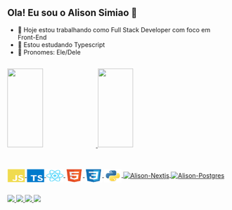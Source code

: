 ## Ola! Eu sou o Alison Simiao 👋

- 🔭 Hoje estou trabalhando como Full Stack Developer com foco em Front-End
- 🌱 Estou estudando Typescript
- 🤔 Pronomes: Ele/Dele 

##
<div align="left">
  <a href="https://github.com/AlisonSimiao">
  <img height="180em" width="40%" src="https://github-readme-stats.vercel.app/api?username=AlisonSimiao&show_icons=true&theme=dracula&include_all_commits=true&count_private=true"/>
  <img height="180em" width="40%" src="https://github-readme-stats.vercel.app/api/top-langs/?username=AlisonSimiao&layout=compact&langs_count=7&theme=dracula"/>
</div>

##
<div style="display: inline"><br>
  <img align="center" alt="Alison-Js"       height="30" width="40" src="https://raw.githubusercontent.com/devicons/devicon/master/icons/javascript/javascript-plain.svg">
  <img align="center" alt="Alison-Ts"       height="30" width="40" src="https://raw.githubusercontent.com/devicons/devicon/master/icons/typescript/typescript-plain.svg">
  <img align="center" alt="Alison-React"    height="30" width="40" src="https://raw.githubusercontent.com/devicons/devicon/master/icons/react/react-original.svg">
  <img align="center" alt="Alison-HTML"     height="30" width="40" src="https://raw.githubusercontent.com/devicons/devicon/master/icons/html5/html5-original.svg">
  <img align="center" alt="Alison-CSS"      height="30" width="40" src="https://raw.githubusercontent.com/devicons/devicon/master/icons/css3/css3-original.svg">
  <img align="center" alt="Alison-Python"   height="30" width="40" src="https://raw.githubusercontent.com/devicons/devicon/master/icons/python/python-original.svg">
  <img align="center" alt="Alison-Nextjs"   height="30" width="40" src="https://cdn.jsdelivr.net/gh/devicons/devicon/icons/nextjs/nextjs-original.svg">
  <img align="center" alt="Alison-Postgres" height="30" width="40" src="https://cdn.jsdelivr.net/gh/devicons/devicon/icons/postgresql/postgresql-original.svg" />
 
</div>
	
##
	
<div>
<a href="https://www.linkedin.com/in/alison-simiao/">
<img src="https://img.shields.io/badge/LinkedIn-0077B5?style=for-the-badge&logo=linkedin&logoColor=white" >
</a>

<a href="https://api.whatsapp.com/send?phone=5516988532085&text=oi%2c+tudo+bem+%3f">
<img src="https://img.shields.io/badge/Discord-7289DA?style=for-the-badge&logo=discord&logoColor=white" >
</a>
<a href="alison.simiao@gmail.com">
<img src="https://img.shields.io/badge/Gmail-D14836?style=for-the-badge&logo=gmail&logoColor=white" >
</a>
<a href="https://api.whatsapp.com/send?phone=5516988532085&text=oi%2c+tudo+bem+%3f">
<img src="https://img.shields.io/badge/WhatsApp-25D366?style=for-the-badge&logo=whatsapp&logoColor=white" >
</a>
</div>
